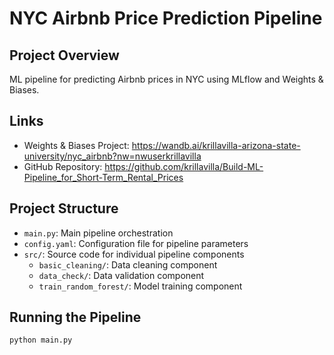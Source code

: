 # NYC Airbnb Price Prediction Pipeline

## Project Overview
ML pipeline for predicting Airbnb prices in NYC using MLflow and Weights & Biases.

## Links
- Weights & Biases Project: https://wandb.ai/krillavilla-arizona-state-university/nyc_airbnb?nw=nwuserkrillavilla
- GitHub Repository: https://github.com/krillavilla/Build-ML-Pipeline_for_Short-Term_Rental_Prices

## Project Structure
- `main.py`: Main pipeline orchestration
- `config.yaml`: Configuration file for pipeline parameters
- `src/`: Source code for individual pipeline components
  - `basic_cleaning/`: Data cleaning component
  - `data_check/`: Data validation component
  - `train_random_forest/`: Model training component

## Running the Pipeline
```bash
python main.py
```
